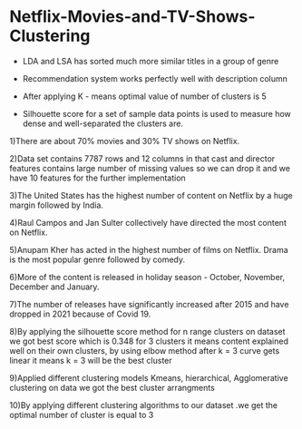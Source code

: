 # Netflix-Movies-and-TV-Shows-Clustering


* LDA and LSA has sorted much more similar titles in a group of genre

* Recommendation system works perfectly well with description column

* After applying K - means optimal value of number of clusters is 5

* Silhouette score for a set of sample data points is used to measure how dense and well-separated the clusters are.

1)There are about 70% movies and 30% TV shows on Netflix.

2)Data set contains 7787 rows and 12 columns in that cast and director features contains large number of missing values so we can drop it and we have 10 features for the further implementation

3)The United States has the highest number of content on Netflix by a huge margin followed by India.

4)Raul Campos and Jan Sulter collectively have directed the most content on Netflix.

5)Anupam Kher has acted in the highest number of films on Netflix. Drama is the most popular genre followed by comedy.

6)More of the content is released in holiday season - October, November, December and January.

7)The number of releases have significantly increased after 2015 and have dropped in 2021 because of Covid 19.

8)By applying the silhouette score method for n range clusters on dataset we got best score which is 0.348 for 3 clusters it means content explained well on their own clusters, by using elbow method after k = 3 curve gets linear it means k = 3 will be the best cluster

9)Applied different clustering models Kmeans, hierarchical, Agglomerative clustering on data we got the best cluster arrangments

10)By applying different clustering algorithms to our dataset .we get the optimal number of cluster is equal to 3
